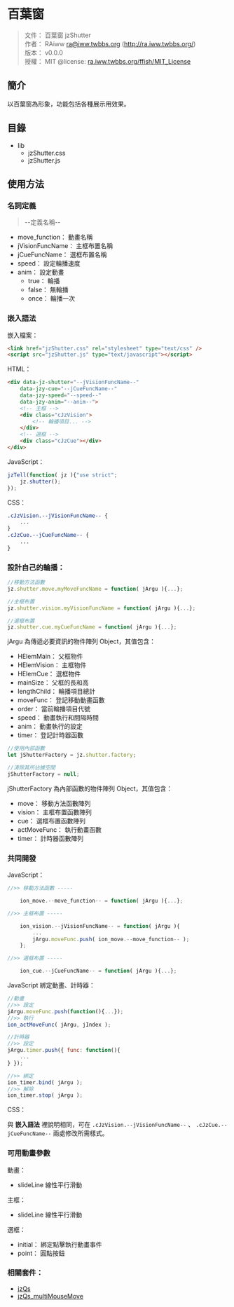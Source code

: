 百葉窗
=======


> 文件： 百葉窗 jzShutter<br />
> 作者： RAiww <ra@iww.twbbs.org> (http://ra.iww.twbbs.org/)<br />
> 版本： v0.0.0<br />
> 授權： MIT @license: [ra.iww.twbbs.org/ffish/MIT_License](http://ra.iww.twbbs.org/ffish/MIT_License)



## 簡介

以百葉窗為形象，功能包括各種展示用效果。



## 目錄

 * lib
   * jzShutter.css
   * jzShutter.js



## 使用方法

### 名詞定義

> --定義名稱--

  - move_function： 動畫名稱
  - jVisionFuncName： 主框布置名稱
  - jCueFuncName： 選框布置名稱
  - speed： 設定輪播速度
  - anim： 設定動畫
    - true： 輪播
    - false： 無輪播
    - once： 輪播一次



### 嵌入語法

嵌入檔案：

```html
<link href="jzShutter.css" rel="stylesheet" type="text/css" />
<script src="jzShutter.js" type="text/javascript"></script>
```


HTML：

```html
<div data-jz-shutter="--jVisionFuncName--"
    data-jzy-cue="--jCueFuncName--"
    data-jzy-speed="--speed--"
    data-jzy-anim="--anim--">
    <!-- 主框 -->
    <div class="cJzVision">
        <!-- 輪播項目... -->
    </div>
    <!-- 選框 -->
    <div class="cJzCue"></div>
</div>
```


JavaScript：

```js
jzTell(function( jz ){"use strict";
    jz.shutter();
});
```


CSS：

```css
.cJzVision.--jVisionFuncName-- {
    ...
}
.cJzCue.--jCueFuncName-- {
    ...
}
```



### 設計自己的輪播：

```js
//移動方法函數
jz.shutter.move.myMoveFuncName = function( jArgu ){...};

//主框布置
jz.shutter.vision.myVisionFuncName = function( jArgu ){...};

//選框布置
jz.shutter.cue.myCueFuncName = function( jArgu ){...};
```


jArgu 為傳遞必要資訊的物件陣列 Object，其值包含：

  - HElemMain： 父框物件
  - HElemVision： 主框物件
  - HElemCue： 選框物件
  - mainSize： 父框的長和高
  - lengthChild： 輪播項目總計
  - moveFunc： 登記移動動畫函數
  - order： 當前輪播項目代號
  - speed： 動畫執行和間隔時間
  - anim： 動畫執行的設定
  - timer： 登記計時器函數


```js
//使用內部函數
let jShutterFactory = jz.shutter.factory;

//清除其所佔據空間
jShutterFactory = null;
```


jShutterFactory 為內部函數的物件陣列 Object，其值包含：

  - move： 移動方法函數陣列
  - vision： 主框布置函數陣列
  - cue： 選框布置函數陣列
  - actMoveFunc： 執行動畫函數
  - timer： 計時器函數陣列



### 共同開發

JavaScript：

```js
//>> 移動方法函數 -----

    ion_move.--move_function-- = function( jArgu ){...};

//>> 主框布置 -----

    ion_vision.--jVisionFuncName-- = function( jArgu ){
        ...
        jArgu.moveFunc.push( ion_move.--move_function-- );
    };

//>> 選框布置 -----

    ion_cue.--jCueFuncName-- = function( jArgu ){...};
```


JavaScript 綁定動畫、計時器：

```js
//動畫
//>> 設定
jArgu.moveFunc.push(function(){...});
//>> 執行
ion_actMoveFunc( jArgu, jIndex );
```


```js
//計時器
//>> 設定
jArgu.timer.push({ func: function(){
    ...
} });

//>> 綁定
ion_timer.bind( jArgu );
//>> 解除
ion_timer.stop( jArgu );
```


CSS：

與 __嵌入語法__ 裡說明相同，可在 ``` .cJzVision.--jVisionFuncName-- ``` 、 ``` .cJzCue.--jCueFuncName-- ``` 兩處修改所需樣式。



### 可用動畫參數

動畫：

  - slideLine 線性平行滑動


主框：

  - slideLine 線性平行滑動


選框：

  - initial： 綁定點擊執行動畫事件
  - point： 圓點按鈕



### 相關套件：

  - [jzQs](https://github.com/RAiww/jzY-qs)
  - [jzQs_multiMouseMove](https://github.com/RAiww/jzY-qs_multiMouseMove)


